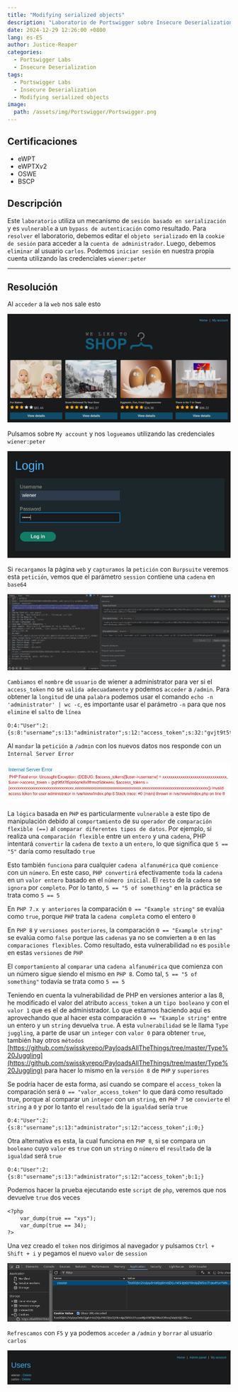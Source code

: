 ```yaml
---
title: "Modifying serialized objects"
description: "Laboratorio de Portswigger sobre Insecure Deserialization"
date: 2024-12-29 12:26:00 +0800
lang: es-ES
author: Justice-Reaper
categories:
  - Portswigger Labs
  - Insecure Deserialization
tags:
  - Portswigger Labs
  - Insecure Deserialization
  - Modifying serialized objects
image:
  path: /assets/img/Portswigger/Portswigger.png
---
```


## Certificaciones

- eWPT
- eWPTXv2
- OSWE
- BSCP
  
## Descripción

Este `laboratorio` utiliza un mecanismo de `sesión basado en serialización` y es `vulnerable` a un `bypass de autenticación` como resultado. Para `resolver` el laboratorio, debemos editar el `objeto serializado` en la `cookie de sesión` para acceder a la `cuenta de administrador`. Luego, debemos `eliminar` al usuario `carlos`. Podemos `iniciar sesión` en nuestra propia cuenta utilizando las credenciales `wiener:peter`

---

## Resolución

Al `acceder` a la `web` nos sale esto

![](/assets/img/Insecure-Deserialization-Lab-2/image_1.png)

Pulsamos sobre `My account` y nos `logueamos` utilizando las credenciales `wiener:peter`

![](/assets/img/Insecure-Deserialization-Lab-2/image_2.png)

Si `recargamos` la página `web` y `capturamos` la `petición` con `Burpsuite` veremos esta `petición`, vemos que el parámetro `session` contiene una `cadena` en `base64`

![](/assets/img/Insecure-Deserialization-Lab-2/image_3.png)

`Cambiamos` el `nombre` de `usuario` de wiener a administrator para ver si el `access_token` no se `valida adecuadamente` y podemos `acceder` a `/admin`. Para obtener la `longitud` de una `palabra` podemos usar el comando `echo -n 'administrator' | wc -c`, es importante usar el parámetro `-n` para que nos `elimine` el `salto` de `línea`

```
O:4:"User":2:{s:8:"username";s:13:"administrator";s:12:"access_token";s:32:"gvjt9t5t7t5pb6qnk8x8frmxz5bkweiu";}
```

Al `mandar` la `petición` a `/admin` con los nuevos datos nos responde con un `Internal Server Error`

![](/assets/img/Insecure-Deserialization-Lab-2/image_4.png)

La `lógica` basada en `PHP` es particularmente `vulnerable` a este tipo de manipulación debido al `comportamiento` de su `operador` de `comparación flexible (==)` al `comparar diferentes tipos de datos`. Por ejemplo, si realiza una `comparación flexible` entre un `entero` y una `cadena`, PHP intentará `convertir` la `cadena` de `texto` a un `entero`, lo que significa que `5 == "5"` daría como resultado `true`

Esto también `funciona` para cualquier `cadena alfanumérica` que `comience` con un `número`. En este caso, `PHP convertirá` efectivamente `toda` la `cadena` en un `valor entero` basado en el `número inicial`. El `resto` de la `cadena` se `ignora` por `completo`. Por lo tanto, `5 == "5 of something"` en la práctica se trata como `5 == 5`

En `PHP 7.x y anteriores` la comparación `0 == "Example string"` se evalúa como `true`, porque `PHP` trata la `cadena completa` como el entero `0`

En `PHP 8` y `​​versiones posteriores`, la comparación `0 == "Example string"` se evalúa como `false` porque las `cadenas` ya no se convierten a `0` en las `comparaciones flexibles`. Como resultado, esta vulnerabilidad `no` es `posible` en estas `versiones` de `PHP`

El `comportamiento` al `comparar` una `cadena alfanumérica` que comienza con un número sigue siendo el mismo en `PHP 8`. Como tal, `5 == "5 of something"` todavía se trata como `5 == 5`

Teniendo en cuenta la vulnerabilidad de PHP en versiones anterior a las 8, he modificado el valor del atributo `access_token` a un `tipo booleano` y con el `valor 1` que es el de administrador. Lo que estamos haciendo aquí es aprovechando que al hacer esta comparación `0 == "Example string"` entre un entero y un `string` devuelva `true`. A esta `vulnerabilidad` se le llama `Type juggling`, a parte de usar un `integer` con `valor 0` para obtener `true`, también hay otros `métodos` [https://github.com/swisskyrepo/PayloadsAllTheThings/tree/master/Type%20Juggling](https://github.com/swisskyrepo/PayloadsAllTheThings/tree/master/Type%20Juggling) para hacer lo mismo en la `versión 8` de `PHP` y `superiores`

Se podría hacer de esta forma, así cuando se compare el `access_token` la comparación será `0 == "valor_access_token"` lo que dará como resultado true, porque al comparar un `integer` con un `string`, en `PHP 7` se `convierte` el `string` a `0` y por lo tanto el `resultado` de la `igualdad` sería `true`

```
O:4:"User":2:{s:8:"username";s:13:"administrator";s:12:"access_token";i:0;}
```

Otra alternativa es esta, la cual funciona en `PHP 8`, si se compara un `booleano` cuyo `valor` es `true` con un `string` o `número` el `resultado` de la `igualdad` será `true`

```
O:4:"User":2:{s:8:"username";s:13:"administrator";s:12:"access_token";b:1;}
```

Podemos hacer la prueba ejecutando este `script` de `php`, veremos que nos devuelve `true` dos veces

```
<?php
    var_dump(true == "xys");
    var_dump(true == 34);
?>
```

Una vez creado el `token` nos dirigimos al navegador y pulsamos `Ctrl + Shift + i` y pegamos el nuevo `valor` de `session`

![](/assets/img/Insecure-Deserialization-Lab-2/image_5.png)

`Refrescamos` con `F5` y ya podemos `acceder` a `/admin` y `borrar` al usuario `carlos`

![](/assets/img/Insecure-Deserialization-Lab-2/image_6.png)
